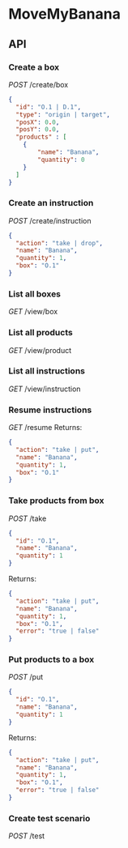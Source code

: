 # MoveMyBanana
## API
### Create a box
*POST* /create/box
```json
{
  "id": "O.1 | D.1",
  "type": "origin | target",
  "posX": 0.0,
  "posY": 0.0,
  "products" : [
    {
        "name": "Banana",
        "quantity": 0
    }
  ]
}
```
### Create an instruction
*POST* /create/instruction
```json
{
  "action": "take | drop",
  "name": "Banana",
  "quantity": 1,
  "box": "O.1"
}
```
### List all boxes
*GET* /view/box
### List all products
*GET* /view/product
### List all instructions
*GET* /view/instruction
### Resume instructions
*GET* /resume
Returns:
```json
{
  "action": "take | put",
  "name": "Banana",
  "quantity": 1,
  "box": "O.1"
}
```
### Take products from box
*POST* /take
```json
{
  "id": "O.1",
  "name": "Banana",
  "quantity": 1
}
```
Returns:
```json
{
  "action": "take | put",
  "name": "Banana",
  "quantity": 1,
  "box": "O.1",
  "error": "true | false"
}
```
### Put products to a box
*POST* /put
```json
{
  "id": "O.1",
  "name": "Banana",
  "quantity": 1
}
```
Returns:
```json
{
  "action": "take | put",
  "name": "Banana",
  "quantity": 1,
  "box": "O.1",
  "error": "true | false"
}
```
### Create test scenario
*POST* /test
